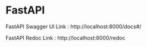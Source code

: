 # FastAPI

FastAPI Swagger UI Link : http://localhost:8000/docs#/

FastAPI Redoc Link : http://localhost:8000/redoc
